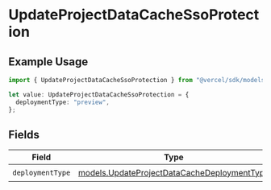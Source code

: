 # UpdateProjectDataCacheSsoProtection

## Example Usage

```typescript
import { UpdateProjectDataCacheSsoProtection } from "@vercel/sdk/models/updateprojectdatacacheop.js";

let value: UpdateProjectDataCacheSsoProtection = {
  deploymentType: "preview",
};
```

## Fields

| Field                                                                                            | Type                                                                                             | Required                                                                                         | Description                                                                                      |
| ------------------------------------------------------------------------------------------------ | ------------------------------------------------------------------------------------------------ | ------------------------------------------------------------------------------------------------ | ------------------------------------------------------------------------------------------------ |
| `deploymentType`                                                                                 | [models.UpdateProjectDataCacheDeploymentType](../models/updateprojectdatacachedeploymenttype.md) | :heavy_check_mark:                                                                               | N/A                                                                                              |